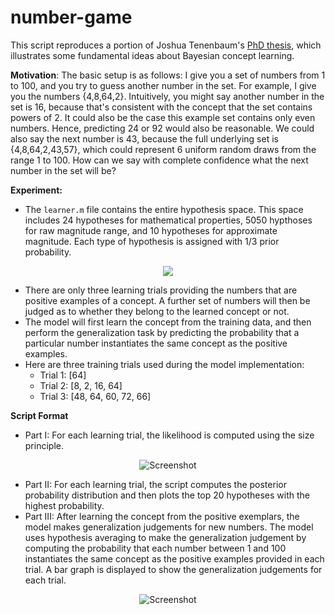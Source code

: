 # number-game
This script reproduces a portion of Joshua Tenenbaum's [PhD thesis](https://dspace.mit.edu/handle/1721.1/16714), which illustrates some fundamental ideas about Bayesian concept learning.

**Motivation**:  The basic setup is as follows: I give you a set of numbers from 1 to 100, and you try to guess another number in the set. For example, I give you the numbers {4,8,64,2}. Intuitively, you might say another number in the set is 16, because that's consistent with the concept that the set contains powers of 2. It could also be the case this example set contains only even numbers. Hence, predicting 24 or 92 would also be reasonable. We could also say the next number is 43, because the full underlying set is {4,8,64,2,43,57}, which could represent 6 uniform random draws from the range 1 to 100. How can we say with complete confidence what the next number in the set will be?

**Experiment:**
- The `learner.m` file contains the entire hypothesis space. This space includes 24 hypotheses for mathematical properties, 5050 hypthoses for raw magnitude range, and 10 hypotheses for approximate magnitude. Each type of hypothesis is assigned with 1/3 prior probability.
<p align="center">
  <img src="https://github.com/jkovinsky/number-game/assets/108347901/c5fde537-e1ac-4857-97b5-7da73d9ba2ce">
</p>

- There are only three learning trials providing the numbers that are positive examples of a concept. A further set of numbers will then be judged as to whether they belong to the learned concept or not.
- The model will first learn the concept from the training data, and then perform the generalization task by predicting the probability that a particular number instantiates the same concept as the positive examples.
- Here are three training trials used during the model implementation:
  - Trial 1: [64]
  - Trial 2: [8, 2, 16, 64]
  - Trial 3: [48, 64, 60, 72, 66]

**Script Format**
- Part I: For each learning trial, the likelihood is computed using the size principle.
<p align="center">
    <img src="https://github.com/jkovinsky/number-game/assets/108347901/7b3a231c-e8e9-4fa2-b95e-4eb0206c722e" alt="Screenshot">
</p>

- Part II: For each learning trial, the script computes the posterior probability distribution and then plots the top 20 hypotheses with the highest probability.
- Part III: After learning the concept from the positive exemplars, the model makes generalization judgements for new numbers. The model uses hypothesis averaging to make the generalization judgement by computing the probability that each number between 1 and 100 instantiates the same concept as the positive examples provided in each trial. A bar graph is displayed to show the generalization judgements for each trial.
<p align="center">
  <img src="https://github.com/jkovinsky/number-game/assets/108347901/c2182836-ab4e-45ea-a5bd-88ac888d752d"
alt="Screenshot">
</p>
